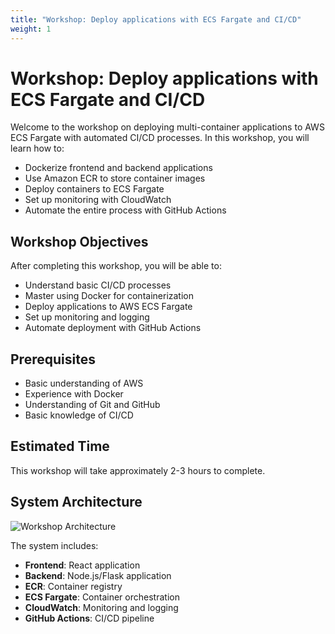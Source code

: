 ```yaml
---
title: "Workshop: Deploy applications with ECS Fargate and CI/CD"
weight: 1
---
```


# Workshop: Deploy applications with ECS Fargate and CI/CD

Welcome to the workshop on deploying multi-container applications to AWS ECS Fargate with automated CI/CD processes. In this workshop, you will learn how to:

- Dockerize frontend and backend applications
- Use Amazon ECR to store container images
- Deploy containers to ECS Fargate
- Set up monitoring with CloudWatch
- Automate the entire process with GitHub Actions

## Workshop Objectives

After completing this workshop, you will be able to:
- Understand basic CI/CD processes
- Master using Docker for containerization
- Deploy applications to AWS ECS Fargate
- Set up monitoring and logging
- Automate deployment with GitHub Actions

## Prerequisites

- Basic understanding of AWS
- Experience with Docker
- Understanding of Git and GitHub
- Basic knowledge of CI/CD

## Estimated Time

This workshop will take approximately 2-3 hours to complete.

## System Architecture

![Workshop Architecture](images/workshop-architecture.png)

The system includes:
- **Frontend**: React application
- **Backend**: Node.js/Flask application  
- **ECR**: Container registry
- **ECS Fargate**: Container orchestration
- **CloudWatch**: Monitoring and logging
- **GitHub Actions**: CI/CD pipeline

